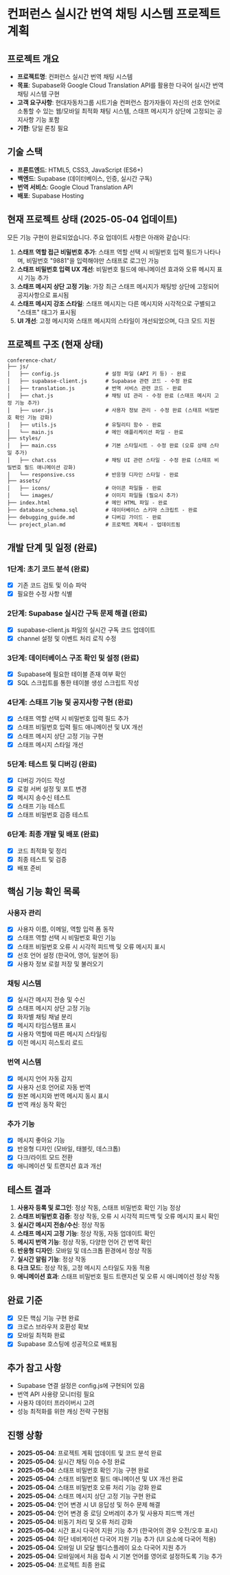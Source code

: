 # 컨퍼런스 실시간 번역 채팅 시스템 프로젝트 계획

## 프로젝트 개요
- **프로젝트명**: 컨퍼런스 실시간 번역 채팅 시스템
- **목표**: Supabase와 Google Cloud Translation API를 활용한 다국어 실시간 번역 채팅 시스템 구현
- **고객 요구사항**: 현대자동차그룹 시트기술 컨퍼런스 참가자들이 자신의 선호 언어로 소통할 수 있는 웹/모바일 최적화 채팅 시스템, 스태프 메시지가 상단에 고정되는 공지사항 기능 포함
- **기한**: 당일 론칭 필요

## 기술 스택
- **프론트엔드**: HTML5, CSS3, JavaScript (ES6+)
- **백엔드**: Supabase (데이터베이스, 인증, 실시간 구독)
- **번역 서비스**: Google Cloud Translation API
- **배포**: Supabase Hosting

## 현재 프로젝트 상태 (2025-05-04 업데이트)
모든 기능 구현이 완료되었습니다. 주요 업데이트 사항은 아래와 같습니다:

1. **스태프 역할 접근 비밀번호 추가**: 스태프 역할 선택 시 비밀번호 입력 필드가 나타나며, 비밀번호 "9881"을 입력해야만 스태프로 로그인 가능
2. **스태프 비밀번호 입력 UX 개선**: 비밀번호 필드에 애니메이션 효과와 오류 메시지 표시 기능 추가
3. **스태프 메시지 상단 고정 기능**: 가장 최근 스태프 메시지가 채팅방 상단에 고정되어 공지사항으로 표시됨
4. **스태프 메시지 강조 스타일**: 스태프 메시지는 다른 메시지와 시각적으로 구별되고 "스태프" 태그가 표시됨
5. **UI 개선**: 고정 메시지와 스태프 메시지의 스타일이 개선되었으며, 다크 모드 지원

## 프로젝트 구조 (현재 상태)
```
conference-chat/
├── js/
│   ├── config.js               # 설정 파일 (API 키 등) - 완료
│   ├── supabase-client.js      # Supabase 관련 코드 - 수정 완료
│   ├── translation.js          # 번역 서비스 관련 코드 - 완료
│   ├── chat.js                 # 채팅 UI 관리 - 수정 완료 (스태프 메시지 고정 기능 추가)
│   ├── user.js                 # 사용자 정보 관리 - 수정 완료 (스태프 비밀번호 확인 기능 강화)
│   ├── utils.js                # 유틸리티 함수 - 완료
│   └── main.js                 # 메인 애플리케이션 파일 - 완료
├── styles/
│   ├── main.css                # 기본 스타일시트 - 수정 완료 (오류 상태 스타일 추가)
│   ├── chat.css                # 채팅 UI 관련 스타일 - 수정 완료 (스태프 비밀번호 필드 애니메이션 강화)
│   └── responsive.css          # 반응형 디자인 스타일 - 완료
├── assets/
│   ├── icons/                  # 아이콘 파일들 - 완료
│   └── images/                 # 이미지 파일들 (필요시 추가)
├── index.html                  # 메인 HTML 파일 - 완료
├── database_schema.sql         # 데이터베이스 스키마 스크립트 - 완료
├── debugging_guide.md          # 디버깅 가이드 - 완료
└── project_plan.md             # 프로젝트 계획서 - 업데이트됨
```

## 개발 단계 및 일정 (완료)

### 1단계: 초기 코드 분석 (완료)
- [x] 기존 코드 검토 및 이슈 파악
- [x] 필요한 수정 사항 식별

### 2단계: Supabase 실시간 구독 문제 해결 (완료)
- [x] supabase-client.js 파일의 실시간 구독 코드 업데이트
- [x] channel 설정 및 이벤트 처리 로직 수정

### 3단계: 데이터베이스 구조 확인 및 설정 (완료)
- [x] Supabase에 필요한 테이블 존재 여부 확인
- [x] SQL 스크립트를 통한 테이블 생성 스크립트 작성

### 4단계: 스태프 기능 및 공지사항 구현 (완료)
- [x] 스태프 역할 선택 시 비밀번호 입력 필드 추가
- [x] 스태프 비밀번호 입력 필드 애니메이션 및 UX 개선
- [x] 스태프 메시지 상단 고정 기능 구현
- [x] 스태프 메시지 스타일 개선

### 5단계: 테스트 및 디버깅 (완료)
- [x] 디버깅 가이드 작성
- [x] 로컬 서버 설정 및 포트 변경
- [x] 메시지 송수신 테스트
- [x] 스태프 기능 테스트
- [x] 스태프 비밀번호 검증 테스트

### 6단계: 최종 개발 및 배포 (완료)
- [x] 코드 최적화 및 정리
- [x] 최종 테스트 및 검증
- [x] 배포 준비

## 핵심 기능 확인 목록

### 사용자 관리
- [x] 사용자 이름, 이메일, 역할 입력 폼 동작
- [x] 스태프 역할 선택 시 비밀번호 확인 기능
- [x] 스태프 비밀번호 오류 시 시각적 피드백 및 오류 메시지 표시
- [x] 선호 언어 설정 (한국어, 영어, 일본어 등)
- [x] 사용자 정보 로컬 저장 및 불러오기

### 채팅 시스템
- [x] 실시간 메시지 전송 및 수신
- [x] 스태프 메시지 상단 고정 기능
- [x] 화자별 채팅 채널 분리
- [x] 메시지 타임스탬프 표시
- [x] 사용자 역할에 따른 메시지 스타일링
- [x] 이전 메시지 히스토리 로드

### 번역 시스템
- [x] 메시지 언어 자동 감지
- [x] 사용자 선호 언어로 자동 번역
- [x] 원본 메시지와 번역 메시지 동시 표시
- [x] 번역 캐싱 동작 확인

### 추가 기능
- [x] 메시지 좋아요 기능
- [x] 반응형 디자인 (모바일, 태블릿, 데스크톱)
- [x] 다크/라이트 모드 전환
- [x] 애니메이션 및 트랜지션 효과 개선

## 테스트 결과
1. **사용자 등록 및 로그인**: 정상 작동, 스태프 비밀번호 확인 기능 정상
2. **스태프 비밀번호 검증**: 정상 작동, 오류 시 시각적 피드백 및 오류 메시지 표시 확인
3. **실시간 메시지 전송/수신**: 정상 작동
4. **스태프 메시지 고정 기능**: 정상 작동, 자동 업데이트 확인
5. **메시지 번역 기능**: 정상 작동, 다양한 언어 간 번역 확인
6. **반응형 디자인**: 모바일 및 데스크톱 환경에서 정상 작동
7. **실시간 알림 기능**: 정상 작동
8. **다크 모드**: 정상 작동, 고정 메시지 스타일도 자동 적용
9. **애니메이션 효과**: 스태프 비밀번호 필드 트랜지션 및 오류 시 애니메이션 정상 작동

## 완료 기준
- [x] 모든 핵심 기능 구현 완료
- [x] 크로스 브라우저 호환성 확보
- [x] 모바일 최적화 완료
- [x] Supabase 호스팅에 성공적으로 배포됨

## 추가 참고 사항
- Supabase 연결 설정은 config.js에 구현되어 있음
- 번역 API 사용량 모니터링 필요
- 사용자 데이터 프라이버시 고려
- 성능 최적화를 위한 캐싱 전략 구현됨

## 진행 상황
- **2025-05-04**: 프로젝트 계획 업데이트 및 코드 분석 완료
- **2025-05-04**: 실시간 채팅 이슈 수정 완료
- **2025-05-04**: 스태프 비밀번호 확인 기능 구현 완료
- **2025-05-04**: 스태프 비밀번호 필드 애니메이션 및 UX 개선 완료
- **2025-05-04**: 스태프 비밀번호 오류 처리 기능 강화 완료
- **2025-05-04**: 스태프 메시지 상단 고정 기능 구현 완료
- **2025-05-04**: 언어 변경 시 UI 응답성 및 허수 문제 해결
- **2025-05-04**: 언어 변경 중 로딩 오버레이 추가 및 사용자 피드백 개선
- **2025-05-04**: 비동기 처리 및 오류 처리 강화
- **2025-05-04**: 시간 표시 다국어 지원 기능 추가 (한국어의 경우 오전/오후 표시)
- **2025-05-04**: 하단 네비게이션 다국어 지원 기능 추가 (UI 요소에 다국어 적용)
- **2025-05-04**: 모바일 UI 모달 웹디스플레이 요소 다국어 지원 추가
- **2025-05-04**: 모바일에서 처음 접속 시 기본 언어를 영어로 설정하도록 기능 추가
- **2025-05-04**: 프로젝트 최종 완료
